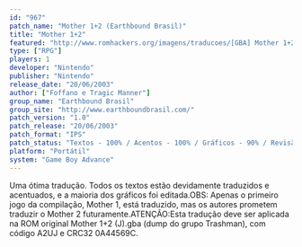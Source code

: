 ```yaml
---
id: "967"
patch_name: "Mother 1+2 (Earthbound Brasil)"
title: "Mother 1+2"
featured: "http://www.romhackers.org/imagens/traducoes/[GBA] Mother 1+2 - Earthbound Brasil - 1.png"
type: ["RPG"]
players: 1
developer: "Nintendo"
publisher: "Nintendo"
release_date: "20/06/2003"
author: ["Foffano e Tragic Manner"]
group_name: "Earthbound Brasil"
group_site: "http://www.earthboundbrasil.com/"
patch_version: "1.0"
patch_release: "20/06/2003"
patch_format: "IPS"
patch_status: "Textos - 100% / Acentos - 100% / Gráficos - 90% / Revisão - 100%"
platform: "Portátil"
system: "Game Boy Advance"
---
```


Uma ótima tradução. Todos os textos estão devidamente traduzidos e acentuados, e a maioria dos gráficos foi editada.OBS: Apenas o primeiro jogo da compilação, Mother 1, está traduzido, mas os autores prometem traduzir o Mother 2 futuramente.ATENÇÃO:Esta tradução deve ser aplicada na ROM original Mother 1+2 (J).gba (dump do grupo Trashman), com código A2UJ e CRC32 0A44569C.